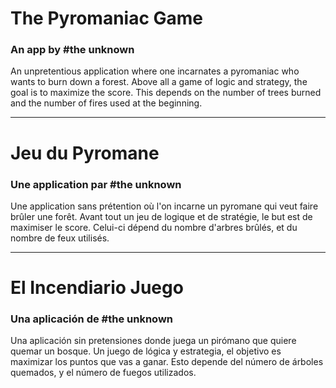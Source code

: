 # The Pyromaniac Game
### An app by #the unknown
An unpretentious application where one incarnates a pyromaniac who wants to burn down a forest. Above all a game of logic and strategy, the goal is to maximize the score. This depends on the number of trees burned and the number of fires used at the beginning.

---

# Jeu du Pyromane
### Une application par #the unknown
Une application sans prétention où l'on incarne un pyromane qui veut faire brûler une forêt. Avant tout un jeu de logique et de stratégie, le but est de maximiser le score. Celui-ci dépend du nombre d'arbres brûlés, et du nombre de feux utilisés.

---

# El Incendiario Juego
### Una aplicación de #the unknown
Una aplicación sin pretensiones donde juega un pirómano que quiere quemar un bosque. Un juego de lógica y estrategia, el objetivo es maximizar los puntos que vas a ganar. Esto depende del número de árboles quemados, y el número de fuegos utilizados.
